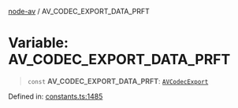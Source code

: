 [node-av](../globals.md) / AV\_CODEC\_EXPORT\_DATA\_PRFT

# Variable: AV\_CODEC\_EXPORT\_DATA\_PRFT

> `const` **AV\_CODEC\_EXPORT\_DATA\_PRFT**: [`AVCodecExport`](../type-aliases/AVCodecExport.md)

Defined in: [constants.ts:1485](https://github.com/seydx/av/blob/f8631fc881b394300b1479f511d55cf1c370a87f/src/constants/constants.ts#L1485)
